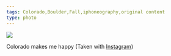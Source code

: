 ```yaml
---
tags: Colorado,Boulder,Fall,iphoneography,original content
type: photo
---
```

<img src="http://25.media.tumblr.com/tumblr_mbjlgp2lFY1rdkc0do1_1280.jpg" />

<p>Colorado makes me happy (Taken with <a href="http://instagram.com">Instagram</a>)</p> 
